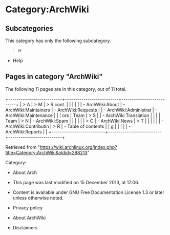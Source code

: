 Category:ArchWiki
=================

Subcategories
-------------

This category has only the following subcategory.

> H

-   Help

Pages in category "ArchWiki"
----------------------------

The following 11 pages are in this category, out of 11 total.

+--------------------------+--------------------------+--------------------------+
| > A                      | > M                      | > R cont.                |
|                          |                          |                          |
| -   ArchWiki:About       | -   ArchWiki:Maintainers | -   ArchWiki:Requests    |
| -   ArchWiki:Administrat | -   ArchWiki:Maintenance |                          |
| ors                      |     Team                 | > S                      |
| -   ArchWiki Translation |                          |                          |
|     Team                 | > N                      | -   ArchWiki:Spam        |
|                          |                          |                          |
| > C                      | -   ArchWiki:News        | > T                      |
|                          |                          |                          |
| -   ArchWiki:Contributin | > R                      | -   Table of contents    |
| g                        |                          |                          |
|                          | -   ArchWiki:Reports     |                          |
+--------------------------+--------------------------+--------------------------+

Retrieved from
"https://wiki.archlinux.org/index.php?title=Category:ArchWiki&oldid=288213"

Category:

-   About Arch

-   This page was last modified on 15 December 2013, at 17:06.
-   Content is available under GNU Free Documentation License 1.3 or
    later unless otherwise noted.
-   Privacy policy
-   About ArchWiki
-   Disclaimers
